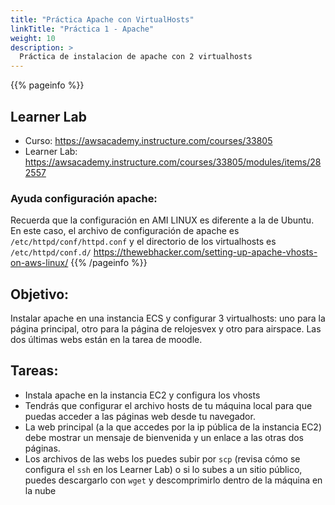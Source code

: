 ```yaml
---
title: "Práctica Apache con VirtualHosts"
linkTitle: "Práctica 1 - Apache"
weight: 10
description: >
  Práctica de instalacion de apache con 2 virtualhosts
---
```


{{% pageinfo %}}
## Learner Lab
* Curso: https://awsacademy.instructure.com/courses/33805
* Learner Lab: https://awsacademy.instructure.com/courses/33805/modules/items/282557

### Ayuda configuración apache:
Recuerda que la configuración en AMI LINUX es diferente a la de Ubuntu. En este caso, el archivo de configuración de apache es `/etc/httpd/conf/httpd.conf` y el directorio de los virtualhosts es `/etc/httpd/conf.d/` https://thewebhacker.com/setting-up-apache-vhosts-on-aws-linux/
{{% /pageinfo %}}

## Objetivo:
Instalar apache en una instancia ECS y configurar 3 virtualhosts: uno para la página principal, otro para la página de relojesvex y otro para airspace. Las dos últimas webs están en la tarea de moodle. 

## Tareas:
* Instala apache en la instancia EC2 y configura los vhosts
* Tendrás que configurar el archivo hosts de tu máquina local para que puedas acceder a las páginas web desde tu navegador.
* La web principal (a la que accedes por la ip pública de la instancia EC2) debe mostrar un mensaje de bienvenida y un enlace a las otras dos páginas.
* Los archivos de las webs los puedes subir por `scp` (revisa cómo se configura el `ssh` en los Learner Lab) o si lo subes a un sitio público, puedes descargarlo con `wget` y descomprimirlo dentro de la máquina en la nube






